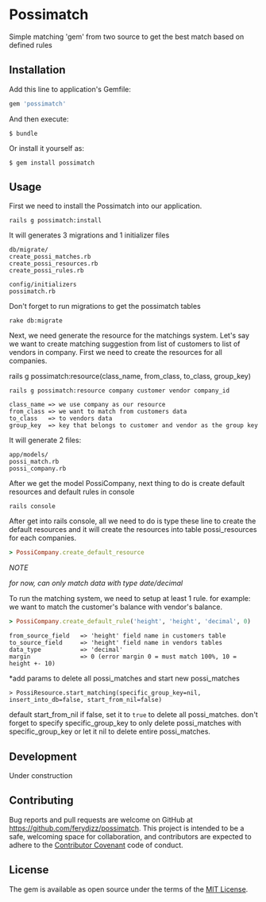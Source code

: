 # Possimatch

Simple matching 'gem' from two source to get the best match based on defined rules

## Installation

Add this line to application's Gemfile:

```ruby
gem 'possimatch'
```

And then execute:

    $ bundle

Or install it yourself as:

    $ gem install possimatch

## Usage

First we need to install the Possimatch into our application.

	rails g possimatch:install

It will generates 3 migrations and 1 initializer files

	db/migrate/
	create_possi_matches.rb
	create_possi_resources.rb
	create_possi_rules.rb

	config/initializers
	possimatch.rb

Don't forget to run migrations to get the possimatch tables

	rake db:migrate

Next, we need generate the resource for the matchings system. Let's say we want to create matching suggestion from list of customers to list of vendors in company.
First we need to create the resources for all companies.

rails g possimatch:resource(class_name, from_class, to_class, group_key)

	rails g possimatch:resource company customer vendor company_id

```
class_name => we use company as our resource
from_class => we want to match from customers data
to_class   => to vendors data
group_key  => key that belongs to customer and vendor as the group key
```

It will generate 2 files:

	app/models/
	possi_match.rb
	possi_company.rb

After we get the model PossiCompany, next thing to do is create default resources and default rules in console

	rails console

After get into rails console, all we need to do is type these line to create the default resources and it will create the resources into table possi_resources for each companies.

```ruby
> PossiCompany.create_default_resource
```

*NOTE*

*for now, can only match data with type date/decimal*

To run the matching system, we need to setup at least 1 rule. for example: we want to match the customer's balance with vendor's balance.

```ruby
> PossiCompany.create_default_rule('height', 'height', 'decimal', 0)
```

```
from_source_field 	=> 'height' field name in customers table
to_source_field		=> 'height' field name in vendors tables
data_type			=> 'decimal'
margin				=> 0 (error margin 0 = must match 100%, 10 = height +- 10)
```


*add params to delete all possi_matches and start new possi_matches
```
> PossiResource.start_matching(specific_group_key=nil, insert_into_db=false, start_from_nil=false)
```

default start_from_nil if false, set it to `true` to delete all possi_matches.
	don't forget to specify specific_group_key to only delete possi_matches with specific_group_key or let it nil to delete entire possi_matches.


## Development

Under construction

## Contributing

Bug reports and pull requests are welcome on GitHub at https://github.com/ferydjzz/possimatch. This project is intended to be a safe, welcoming space for collaboration, and contributors are expected to adhere to the [Contributor Covenant](http://contributor-covenant.org) code of conduct.


## License

The gem is available as open source under the terms of the [MIT License](http://opensource.org/licenses/MIT).

